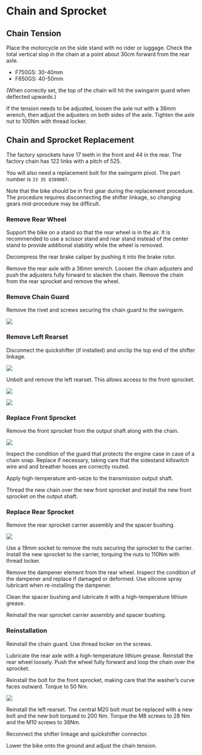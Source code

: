 # Chain and Sprocket

## Chain Tension

Place the motorcycle on the side stand with no rider or luggage. Check the
total vertical slop in the chain at a point about 30cm forward from the rear
axle. 

- F750GS: 30-40mm 
- F850GS: 40-50mm

(When correctly set, the top of the chain will hit the swingarm guard when
deflected upwards.)

If the tension needs to be adjusted, loosen the axle nut with a 36mm wrench,
then adjust the adjusters on both sides of the axle. Tighten the axle nut to
100Nm with thread locker.

## Chain and Sprocket Replacement

The factory sprockets have 17 teeth in the front and 44 in the rear. The
factory chain has 122 links with a pitch of 525.

You will also need a replacement bolt for the swingarm pivot. The part
number is `33 35 8389087`.

Note that the bike should be in first gear during the replacement procedure.
The procedure requires disconnecting the shifter linkage, so changing gears
mid-procedure may be difficult.

### Remove Rear Wheel

Support the bike on a stand so that the rear wheel is in the air. It is
recommended to use a scissor stand and rear stand instead of the center stand
to provide additional stability while the wheel is removed.

Decompress the rear brake caliper by pushing it into the brake rotor. 

Remove the rear axle with a 36mm wrench. Loosen the chain adjusters and push
the adjusters fully forward to slacken the chain. Remove the chain from the
rear sprocket and remove the wheel.

### Remove Chain Guard

Remove the rivet and screws securing the chain guard to the swingarm.

![](assets/chain-cover.png)

### Remove Left Rearset

Disconnect the quickshifter (if installed) and unclip the top end of the
shifter linkage. 

![](assets/quickshifter.png)

Unbolt and remove the left rearset. This allows access to the
front sprocket.

![](assets/left-rearset-1.png)

![](assets/left-rearset-2.png)

### Replace Front Sprocket

Remove the front sprocket from the output shaft along with the chain.

![](assets/front-sprocket-guard.png)

Inspect the condition of the guard that protects the engine case in case of a
chain snap. Replace if necessary, taking care that the sidestand killswitch
wire and and breather hoses are correctly routed.

Apply high-temperature anti-seize to the transmission output shaft.

Thread the new chain over the new front sprocket and install the new front
sprocket on the output shaft.

### Replace Rear Sprocket

Remove the rear sprocket carrier assembly and the spacer bushing. 

![](assets/rear-sprocket.png)

Use a 19mm socket to remove the nuts securing the sprocket to the carrier.
Install the new sprocket to the carrier, torquing the nuts to 110Nm with thread
locker. 

Remove the dampener element from the rear wheel. Inspect the condition of the
dampener and replace if damaged or deformed. Use silicone spray lubricant when
re-installing the dampener.

Clean the spacer bushing and lubricate it with a high-temperature lithium
grease.

Reinstall the rear sprocket carrier assembly and spacer bushing.

### Reinstallation

Reinstall the chain guard. Use thread locker on the screws.

Lubricate the rear axle with a high-temperature lithium grease. Reinstall the
rear wheel loosely. Push the wheel fully forward and loop the chain over the
sprocket.

Reinstall the bolt for the front sprocket, making care that the washer’s curve
faces outward. Torque to 50 Nm.

![](assets/front-sprocket-bolt.png)

Reinstall the left rearset. The central M20 bolt must be replaced with a new
bolt and the new bolt torqued to 200 Nm. Torque the M8 screws to 28 Nm and the
M10 screws to 38Nm.

Reconnect the shifter linkage and quickshifter connector.

Lower the bike onto the ground and adjust the chain tension.

